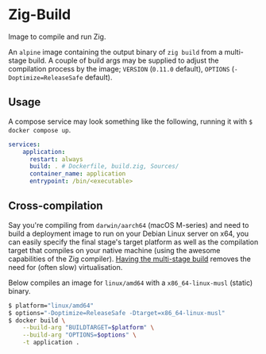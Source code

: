 
# Zig-Build

Image to compile and run Zig.

An `alpine` image containing the output binary of `zig build` from a multi-stage build. A couple of
build args may be supplied to adjust the compilation process by the image; `VERSION` (`0.11.0`
default), `OPTIONS` (`-Doptimize=ReleaseSafe` default).

## Usage

A compose service may look something like the following, running it with `$ docker compose up`.

```yml
services:
    application:
      restart: always
      build: . # Dockerfile, build.zig, Sources/
      container_name: application
      entrypoint: /bin/<executable>
```

## Cross-compilation

Say you're compiling from `darwin/aarch64` (macOS M-series) and need to build a deployment image to
run on your Debian Linux server on x64, you can easily specify the final stage's target platform as
well as the compilation target that compiles on your native machine (using the awesome capabilities
of the Zig compiler). [Having the multi-stage build](https://docs.docker.com/build/building/multi-platform/#cross-compilation)
removes the need for (often slow) virtualisation.

Below compiles an image for `linux/amd64` with a `x86_64-linux-musl` (static) binary.

```bash
$ platform="linux/amd64"
$ options="-Doptimize=ReleaseSafe -Dtarget=x86_64-linux-musl"
$ docker build \
    --build-arg "BUILDTARGET=$platform" \
    --build-arg "OPTIONS=$options" \
    -t application .
```
